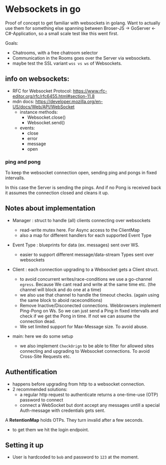 # Websockets in go
Proof of concept to get familiar with websockets in golang. Want to actually use them for something else spanning between Broser-JS -> GoServer <- C#-Application, so a small scale test like this went first.

Goals:
- Chatrooms, with a free chatroom selector
- Communication in the Rooms goes over the Server via websockets.
- maybe test the SSL variant `wss vs ws` of Websockets. 

## info on websockets:
- RFC for Websocket Protocol: https://www.rfc-editor.org/rfc/rfc6455.html#section-11.8
- mdn docs: https://developer.mozilla.org/en-US/docs/Web/API/WebSocket
    - instance methods:
        - Websocket.close()
        - Websocket.send()
    - events:
        - close
        - error
        - message
        - open

### ping and pong
To keep the websocket connection open, sending ping and pongs in fixed intervalls.

In this case the Server is sending the pings. And if no Pong is received back it assumes the connection closed and cleans it up.

## Notes about implementation
- Manager : struct to handle (all) clients connecting over websockets
    - read-write mutex here. For Async access to the ClientMap
    - also a map for different handlers for each supported Event Type
        
- Event Type :  blueprints for data (ex. messages) sent over WS.
    - easier to support different message/data-stream Types sent over websockets
- Client : each connection upgrading to a Websocket gets a Client struct.
    - to avoid concurrent writes/race-conditions we use a go-channel `egress`. Because We cant read and write at the same time etc. (the channel will block and do one at a time)
    - we also use that channel to handle the timeout checks. (again using the same block to aboid raceconditions)
    - Remove Inactive/Disconected connections. Webbrowsers implement Ping-Pong on Ws. So we can just send a Ping in fixed intervalls and check if we get the Pong in time. If not we can assume the connection dead.
    - We set limited support for Max-Message size. To avoid abuse.
- main: here we do some setup
    - we also implement `CheckOrign` to be able to filter for allowed sites connecting and upgrading to Websocket connections. To avoid Cross-Site Requests etc.


## Authentification
- happens before upgrading from http to a websocket connection.
- 2 recommended solutions:
    - a regular http request to authenticate returns a one-time-use (OTP) password to connect
    - connect a WebSocket but dont accept any messages untill a special Auth-message with credentials gets sent.


A **RetentionMap** holds OTPs. They turn invalid after a few seconds.
- to get them we hit the login endpoint.

## Setting it up
- User is hardcoded to `bob` and password to `123` at the moment.